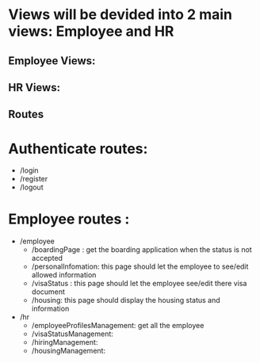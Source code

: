 # Views will be devided into 2 main views: Employee and HR

## Employee Views:

## HR Views:

## Routes
# Authenticate routes:
* /login
* /register
* /logout
# Employee routes :
* /employee
  * /boardingPage : get the boarding application when the status is not accepted
  * /personalInfomation: this page should let the employee to see/edit allowed information
  * /visaStatus : this page should let the employee see/edit there visa document
  * /housing: this page should display the housing status and information
* /hr
  * /employeeProfilesManagement: get all the employee
  * /visaStatusManagement:
  * /hiringManagement:
  * /housingManagement: 
